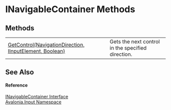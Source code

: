 # INavigableContainer Methods




## Methods
<table>
<tr>
<td><a href="M_Avalonia_Input_INavigableContainer_GetControl">GetControl(NavigationDirection, IInputElement, Boolean)</a></td>
<td>Gets the next control in the specified direction.</td>
</tr>
</table>

## See Also


#### Reference
<a href="T_Avalonia_Input_INavigableContainer">INavigableContainer Interface</a>  
<a href="N_Avalonia_Input">Avalonia.Input Namespace</a>  

